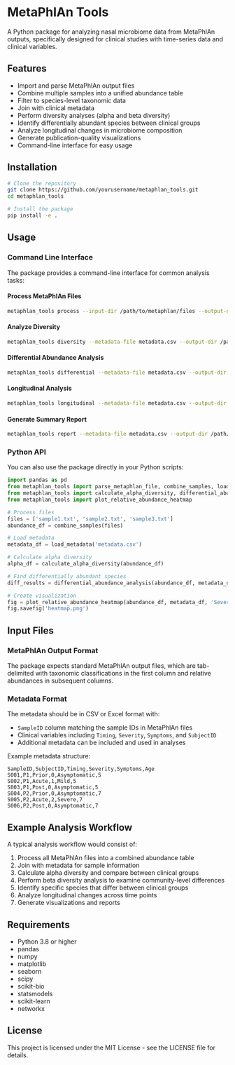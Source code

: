 # MetaPhlAn Tools

A Python package for analyzing nasal microbiome data from MetaPhlAn outputs, specifically designed for clinical studies with time-series data and clinical variables.

## Features

- Import and parse MetaPhlAn output files
- Combine multiple samples into a unified abundance table
- Filter to species-level taxonomic data
- Join with clinical metadata
- Perform diversity analyses (alpha and beta diversity)
- Identify differentially abundant species between clinical groups
- Analyze longitudinal changes in microbiome composition
- Generate publication-quality visualizations
- Command-line interface for easy usage

## Installation

```bash
# Clone the repository
git clone https://github.com/yourusername/metaphlan_tools.git
cd metaphlan_tools

# Install the package
pip install -e .
```

## Usage

### Command Line Interface

The package provides a command-line interface for common analysis tasks:

#### Process MetaPhlAn Files

```bash
metaphlan_tools process --input-dir /path/to/metaphlan/files --output-dir /path/to/output
```

#### Analyze Diversity

```bash
metaphlan_tools diversity --metadata-file metadata.csv --output-dir /path/to/output --group-var Severity
```

#### Differential Abundance Analysis

```bash
metaphlan_tools differential --metadata-file metadata.csv --output-dir /path/to/output --group-var Symptoms
```

#### Longitudinal Analysis

```bash
metaphlan_tools longitudinal --metadata-file metadata.csv --output-dir /path/to/output --time-var Timing --subject-var SubjectID --group-var Severity
```

#### Generate Summary Report

```bash
metaphlan_tools report --metadata-file metadata.csv --output-dir /path/to/output --group-var Severity
```

### Python API

You can also use the package directly in your Python scripts:

```python
import pandas as pd
from metaphlan_tools import parse_metaphlan_file, combine_samples, load_metadata
from metaphlan_tools import calculate_alpha_diversity, differential_abundance_analysis
from metaphlan_tools import plot_relative_abundance_heatmap

# Process files
files = ['sample1.txt', 'sample2.txt', 'sample3.txt']
abundance_df = combine_samples(files)

# Load metadata
metadata_df = load_metadata('metadata.csv')

# Calculate alpha diversity
alpha_df = calculate_alpha_diversity(abundance_df)

# Find differentially abundant species
diff_results = differential_abundance_analysis(abundance_df, metadata_df, 'Severity')

# Create visualization
fig = plot_relative_abundance_heatmap(abundance_df, metadata_df, 'Severity')
fig.savefig('heatmap.png')
```

## Input Files

### MetaPhlAn Output Format

The package expects standard MetaPhlAn output files, which are tab-delimited with taxonomic classifications in the first column and relative abundances in subsequent columns.

### Metadata Format

The metadata should be in CSV or Excel format with:
- `SampleID` column matching the sample IDs in MetaPhlAn files
- Clinical variables including `Timing`, `Severity`, `Symptoms`, and `SubjectID`
- Additional metadata can be included and used in analyses

Example metadata structure:

```
SampleID,SubjectID,Timing,Severity,Symptoms,Age
S001,P1,Prior,0,Asymptomatic,5
S002,P1,Acute,1,Mild,5
S003,P1,Post,0,Asymptomatic,5
S004,P2,Prior,0,Asymptomatic,7
S005,P2,Acute,2,Severe,7
S006,P2,Post,0,Asymptomatic,7
```

## Example Analysis Workflow

A typical analysis workflow would consist of:

1. Process all MetaPhlAn files into a combined abundance table
2. Join with metadata for sample information
3. Calculate alpha diversity and compare between clinical groups
4. Perform beta diversity analysis to examine community-level differences
5. Identify specific species that differ between clinical groups
6. Analyze longitudinal changes across time points
7. Generate visualizations and reports

## Requirements

- Python 3.8 or higher
- pandas
- numpy
- matplotlib
- seaborn
- scipy
- scikit-bio
- statsmodels
- scikit-learn
- networkx

## License

This project is licensed under the MIT License - see the LICENSE file for details.
